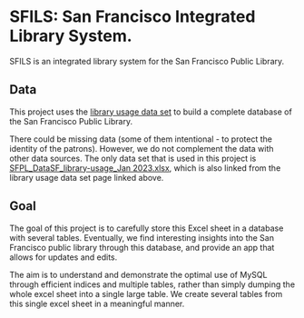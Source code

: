 # SFILS: San Francisco Integrated Library System.

SFILS is an integrated library system for the San Francisco Public Library.


## Data
This project uses the [library usage data set](https://data.sfgov.org/Culture-and-Recreation/Library-Usage/qzz6-2jup/about_data) to build a complete database of the San Francisco Public Library.

There could be missing data (some of them intentional - to protect the identity of the patrons). However, we do not complement the data with other data sources. The only data set that is used in this project is [SFPL_DataSF_library-usage_Jan 2023.xlsx](https://data.sfgov.org/api/views/qzz6-2jup/files/ecfd0051-fe40-43c3-a17d-caeff0f1503f?download=true&filename=SFPL_DataSF_library-usage_Jan%202023.xlsx), which is also linked from the library usage data set page linked above.


## Goal

The goal of this project is to carefully store this Excel sheet in a database with several tables. Eventually, we find interesting insights into the San Francisco public library through this database, and provide an app that allows for updates and edits.

The aim is to understand and demonstrate the optimal use of MySQL through efficient indices and multiple tables, rather than simply dumping the whole excel sheet into a single large table. We create several tables from this single excel sheet in a meaningful manner.
